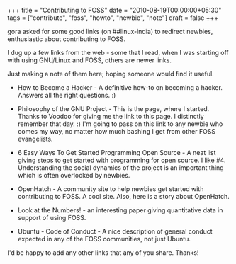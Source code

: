 +++
title = "Contributing to FOSS"
date = "2010-08-19T00:00:00+05:30"
tags = ["contribute", "foss", "howto", "newbie", "note"]
draft = false
+++

gora asked for some good links (on ##linux-india) to redirect
newbies, enthusiastic about contributing to FOSS.

I dug up a few links from the web - some that I read, when I
was starting off with using GNU/Linux and FOSS, others are
newer links.

Just making a note of them here; hoping someone would find it
useful.

-   How to Become a Hacker - A definitive how-to on becoming a
    hacker. Answers all the right questions. :)

-   Philosophy of the GNU Project - This is the page, where I
    started. Thanks to Voodoo for giving me the link to this page. I
    distinctly remember that day. :) I'm going to pass on this link
    to any newbie who comes my way, no matter how much bashing I get
    from other FOSS evangelists.

-   6 Easy Ways To Get Started Programming Open Source - A neat list
    giving steps to get started with programming for open source. I
    like #4. Understanding the social dynamics of the project is an
    important thing which is often overlooked by newbies.

-   OpenHatch - A community site to help newbies get started with
    contributing to FOSS. A cool site. Also, here is a story about
    OpenHatch.

-   Look at the Numbers! - an interesting paper giving quantitative
    data in support of using FOSS.

-   Ubuntu - Code of Conduct - A nice description of general conduct
    expected in any of the FOSS communities, not just Ubuntu.

I'd be happy to add any other links that any of you share. Thanks!
